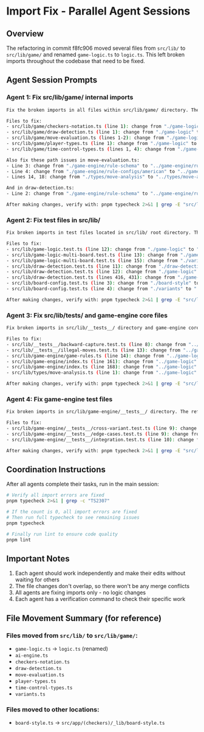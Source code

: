 # Import Fix - Parallel Agent Sessions

## Overview
The refactoring in commit f8fc906 moved several files from `src/lib/` to `src/lib/game/` and renamed `game-logic.ts` to `logic.ts`. This left broken imports throughout the codebase that need to be fixed.

## Agent Session Prompts

### Agent 1: Fix src/lib/game/ internal imports

```bash
Fix the broken imports in all files within src/lib/game/ directory. These files were part of a refactoring where game-logic.ts was renamed to logic.ts in the same directory.

Files to fix:
- src/lib/game/checkers-notation.ts (line 1): change from "./game-logic" to "./logic"
- src/lib/game/draw-detection.ts (line 1): change from "./game-logic" to "./logic"
- src/lib/game/move-evaluation.ts (lines 1-2): change from "./game-logic" to "./logic"
- src/lib/game/player-types.ts (line 1): change from "./game-logic" to "./logic"  
- src/lib/game/time-control-types.ts (lines 1, 4): change from "./game-logic" to "./logic"

Also fix these path issues in move-evaluation.ts:
- Line 3: change from "./game-engine/rule-schema" to "../game-engine/rule-schema"
- Line 4: change from "./game-engine/rule-configs/american" to "../game-engine/rule-configs/american"
- Lines 14, 18: change from "./types/move-analysis" to "../types/move-analysis"

And in draw-detection.ts:
- Line 2: change from "./game-engine/rule-schema" to "../game-engine/rule-schema"

After making changes, verify with: pnpm typecheck 2>&1 | grep -E "src/lib/game.*TS2307"
```

### Agent 2: Fix test files in src/lib/

```bash
Fix broken imports in test files located in src/lib/ root directory. The refactoring moved files from src/lib/ to src/lib/game/ and renamed game-logic.ts to logic.ts.

Files to fix:
- src/lib/game-logic.test.ts (line 12): change from "./game-logic" to "./game/logic"
- src/lib/game-logic-multi-board.test.ts (line 13): change from "./game-logic" to "./game/logic"
- src/lib/game-logic-multi-board.test.ts (line 15): change from "./variants" to "./game/variants"
- src/lib/draw-detection.test.ts (line 11): change from "./draw-detection" to "./game/draw-detection"
- src/lib/draw-detection.test.ts (line 12): change from "./game-logic" to "./game/logic"
- src/lib/draw-detection.test.ts (lines 416, 431): change from "./game-logic" to "./game/logic"
- src/lib/board-config.test.ts (line 3): change from "./board-style" to "../app/(checkers)/_lib/board-style"
- src/lib/board-config.test.ts (line 4): change from "./variants" to "./game/variants"

After making changes, verify with: pnpm typecheck 2>&1 | grep -E "src/lib/.*\.test.*TS2307"
```

### Agent 3: Fix src/lib/__tests__/ and game-engine core files

```bash
Fix broken imports in src/lib/__tests__/ directory and game-engine core files. The refactoring moved game-logic.ts to src/lib/game/logic.ts.

Files to fix:
- src/lib/__tests__/backward-capture.test.ts (line 8): change from "../game-logic" to "../game/logic"
- src/lib/__tests__/illegal-moves.test.ts (line 13): change from "../game-logic" to "../game/logic"
- src/lib/game-engine/game-rules.ts (line 14): change from "../game-logic" to "../game/logic"
- src/lib/game-engine/index.ts (line 161): change from "../game-logic" to "../game/logic"
- src/lib/game-engine/index.ts (line 168): change from "../game-logic" to "../game/logic"
- src/lib/types/move-analysis.ts (line 1): change from "../game-logic" to "../game/logic"

After making changes, verify with: pnpm typecheck 2>&1 | grep -E "src/lib/(__|game-engine|types).*TS2307"
```

### Agent 4: Fix game-engine test files

```bash
Fix broken imports in src/lib/game-engine/__tests__/ directory. The refactoring moved game-logic.ts to src/lib/game/logic.ts.

Files to fix:
- src/lib/game-engine/__tests__/cross-variant.test.ts (line 9): change from "../../game-logic" to "../../game/logic"
- src/lib/game-engine/__tests__/edge-cases.test.ts (line 9): change from "../../game-logic" to "../../game/logic"
- src/lib/game-engine/__tests__/integration.test.ts (line 10): change from "../../game-logic" to "../../game/logic"

After making changes, verify with: pnpm typecheck 2>&1 | grep -E "src/lib/game-engine/__tests__.*TS2307"
```

## Coordination Instructions

After all agents complete their tasks, run in the main session:

```bash
# Verify all import errors are fixed
pnpm typecheck 2>&1 | grep -c "TS2307"

# If the count is 0, all import errors are fixed
# Then run full typecheck to see remaining issues
pnpm typecheck

# Finally run lint to ensure code quality
pnpm lint
```

## Important Notes

1. Each agent should work independently and make their edits without waiting for others
2. The file changes don't overlap, so there won't be any merge conflicts
3. All agents are fixing imports only - no logic changes
4. Each agent has a verification command to check their specific work

## File Movement Summary (for reference)

### Files moved from `src/lib/` to `src/lib/game/`:
- `game-logic.ts` → `logic.ts` (renamed)
- `ai-engine.ts`
- `checkers-notation.ts`
- `draw-detection.ts`
- `move-evaluation.ts`
- `player-types.ts`
- `time-control-types.ts`
- `variants.ts`

### Files moved to other locations:
- `board-style.ts` → `src/app/(checkers)/_lib/board-style.ts`
